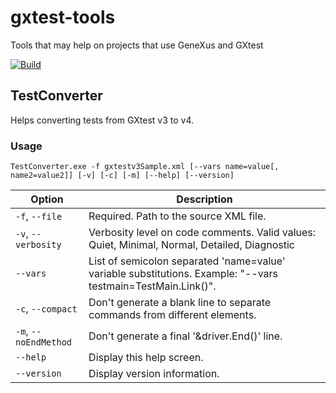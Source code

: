 # gxtest-tools
Tools that may help on projects that use GeneXus and GXtest

[![Build](https://github.com/genexuslabs/gxtest-tools/actions/workflows/dotnet.yml/badge.svg)](https://github.com/genexuslabs/gxtest-tools/actions/workflows/dotnet.yml)

## TestConverter
Helps converting tests from GXtest v3 to v4.

### Usage
```TestConverter.exe -f gxtestv3Sample.xml [--vars name=value[, name2=value2]] [-v] [-c] [-m] [--help] [--version]```

| Option              | Description |
|---------------------|-------------|
| `-f`, `--file`      | Required. Path to the source XML file. |
| `-v`, `--verbosity` | Verbosity level on code comments. Valid values: Quiet, Minimal, Normal, Detailed, Diagnostic |
| `--vars`            | List of semicolon separated 'name=value' variable substitutions. Example: "--vars testmain=TestMain.Link()". |
| `-c`, `--compact`   | Don't generate a blank line to separate commands from different elements.|
| `-m`, `--noEndMethod` | Don't generate a final '&driver.End()' line.|
| `--help`            | Display this help screen.|
| `--version`         | Display version information.|

